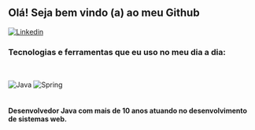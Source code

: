 ## Olá! Seja bem vindo (a) ao meu Github <br />

[![Linkedin](	https://img.shields.io/badge/LinkedIn-0077B5?style=for-the-badge&logo=linkedin&logoColor=white)](https://www.linkedin.com/in/thiagoinascimento/)

### Tecnologias e ferramentas que eu uso no meu dia a dia: <br />
##

<div style="display: inline_block"> <br />
  <img align="center" alt="Java" src="https://img.shields.io/badge/Java-EC4A3F?style=for-the-badge&logo=openjdk&logoColor=white" />
  <img align="center" alt="Spring" src="https://img.shields.io/badge/Spring-6DB33F?style=for-the-badge&logo=spring&logoColor=white" />
</div> <br />

#### Desenvolvedor Java com mais de 10 anos atuando no desenvolvimento de sistemas web.

